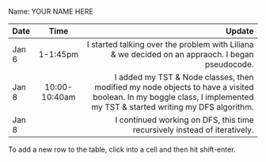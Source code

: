 Name: YOUR NAME HERE

| Date  |     Time      |                                                                                                                                                               Update |
|:------|:-------------:|---------------------------------------------------------------------------------------------------------------------------------------------------------------------:|
| Jan 6 |   1-1:45pm    |                                                                     I started talking over the problem with Liliana & we decided on an appraoch. I began pseudocode. |
| Jan 8 | 10:00-10:40am | I added my TST & Node classes, then modified my node objects to have a visited boolean. In my boggle class, I implemented my TST & started writing my DFS algorithm. |
| Jan 8 |               |                                                                                            I continued working on DFS, this time recursively instead of iteratively. |



To add a new row to the table, click into a cell and then hit shift-enter.